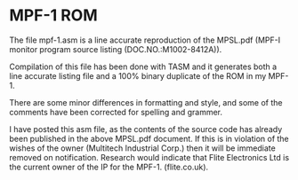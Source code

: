 # MPF-1 ROM
The file mpf-1.asm is a line accurate reproduction of the MPSL.pdf (MPF-I monitor program source listing (DOC.NO.:M1002-8412A)).

Compilation of this file has been done with TASM and it generates both a line accurate listing file and a 100% binary duplicate
of the ROM in my MPF-1.

There are some minor differences in formatting and style, and some of the comments have been corrected for spelling and grammer.

I have posted this asm file, as the contents of the source code has already been published in the above MPSL.pdf document. 
If this is in violation of the wishes of the owner (Multitech Industrial Corp.) then it will be immediate removed on notification.
Research would indicate that Flite Electronics Ltd is the current owner of the IP for the MPF-1. (flite.co.uk).
